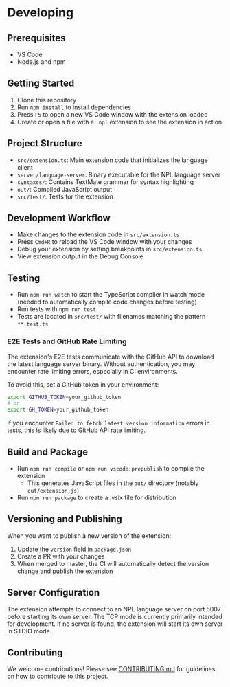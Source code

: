 # Developing

## Prerequisites

- VS Code
- Node.js and npm

## Getting Started

1. Clone this repository
2. Run `npm install` to install dependencies
3. Press `F5` to open a new VS Code window with the extension loaded
4. Create or open a file with a `.npl` extension to see the extension in action

## Project Structure

- `src/extension.ts`: Main extension code that initializes the language client
- `server/language-server`: Binary executable for the NPL language server
- `syntaxes/`: Contains TextMate grammar for syntax highlighting
- `out/`: Compiled JavaScript output
- `src/test/`: Tests for the extension

## Development Workflow

- Make changes to the extension code in `src/extension.ts`
- Press `Cmd+R` to reload the VS Code window with your changes
- Debug your extension by setting breakpoints in `src/extension.ts`
- View extension output in the Debug Console

## Testing

- Run `npm run watch` to start the TypeScript compiler in watch mode (needed to automatically compile code changes
  before testing)
- Run tests with `npm run test`
- Tests are located in `src/test/` with filenames matching the pattern `**.test.ts`

### E2E Tests and GitHub Rate Limiting

The extension's E2E tests communicate with the GitHub API to download the latest language server binary. Without
authentication, you may encounter rate limiting errors, especially in CI environments.

To avoid this, set a GitHub token in your environment:

```bash
export GITHUB_TOKEN=your_github_token
# or
export GH_TOKEN=your_github_token
```

If you encounter `Failed to fetch latest version information` errors in tests, this is likely due to GitHub API rate
limiting.

## Build and Package

- Run `npm run compile` or `npm run vscode:prepublish` to compile the extension
  - This generates JavaScript files in the `out/` directory (notably `out/extension.js`)
- Run `npm run package` to create a .vsix file for distribution

## Versioning and Publishing

When you want to publish a new version of the extension:

1. Update the `version` field in `package.json`
2. Create a PR with your changes
3. When merged to master, the CI will automatically detect the version change and publish the extension

## Server Configuration

The extension attempts to connect to an NPL language server on port 5007 before starting its own server. The TCP mode is
currently primarily intended for development. If no server is found, the extension will start its own server in STDIO
mode.

## Contributing

We welcome contributions! Please see [CONTRIBUTING.md](CONTRIBUTING.md) for guidelines on how to contribute to this
project.
